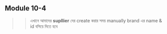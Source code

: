 ## Module 10-4

> > এখানে আমাদের **supllier** দের create করার সময় manually brand এর name & id বসিয়ে দিতে হবে
